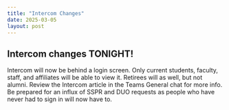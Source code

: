 ```yaml
---
title: "Intercom Changes"
date: 2025-03-05
layout: post
---
```

## Intercom changes TONIGHT!
Intercom will now be behind a login screen. Only current students, faculty, staff, and affiliates will be able to view it. Retirees will as well, but not alumni. Review the Intercom article in the Teams General chat for more info. Be prepared for an influx of SSPR and DUO requests as people who have never had to sign in will now have to.
